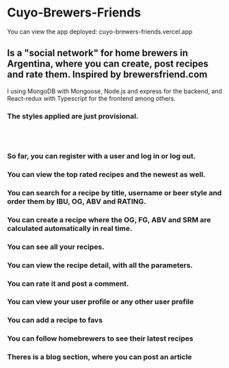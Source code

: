 # Cuyo-Brewers-Friends

You can view the app deployed: cuyo-brewers-friends.vercel.app

## Is a "social network" for home brewers in Argentina, where you can create, post recipes and rate them. Inspired by brewersfriend.com

I using MongoDB with Mongoose, Node.js and express for the backend,
and React-redux with Typescript for the frontend among others.

### The styles applied are just provisional.

<br></br>

### So far, you can register with a user and log in or log out.
### You can view the top rated recipes and the newest as well.
### You can search for a recipe by title, username or beer style and order them by IBU, OG, ABV and RATING.
### You can create a recipe where the OG, FG, ABV and SRM are calculated automatically in real time.
### You can see all your recipes.
### You can view the recipe detail, with all the parameters.
### You can rate it and post a comment.
### You can view your user profile or any other user profile
### You can add a recipe to favs
### You can follow homebrewers to see their latest recipes
### Theres is a blog section, where you can post an article






